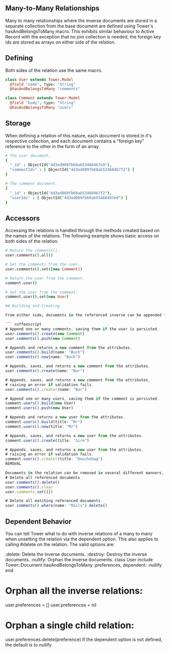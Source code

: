 ## Many-to-Many Relationships

Many to many relationships where the inverse documents are stored in a separate collection from the base document are defined using Tower's hasAndBelongsToMany macro. This exhibits similar behaviour to Active Record with the exception that no join collection is needed, the foreign key ids are stored as arrays on either side of the relation.

## Defining

Both sides of the relation use the same macro.

``` coffeescript
class User extends Tower.Model
  @field "name", type: "String"
  @hasAndBelongsToMany "comments"

class Comment extends Tower.Model  
  @field "body", type: "String"
  @hasAndBelongsToMany "users"
```

## Storage

When defining a relation of this nature, each document is stored in it's respective collection, and each document contains a "foreign key" reference to the other in the form of an array.

``` coffeescript
# The user document.
{
  "_id" : ObjectId("4d3ed089fb60ab534684b7e9"),
  "commentIds" : [ ObjectId("4d3ed089fb60ab534684b7f2") ]
}

# The comment document.
{
  "_id" : ObjectId("4d3ed089fb60ab534684b7f2"),
  "userIds" : [ ObjectId("4d3ed089fb60ab534684b7e9") ]
}
```

## Accessors

Accessing the relations is handled through the methods created based on the names of the relations. The following example shows basic access on both sides of the relation.

``` coffeescript
# Return the comments().
user.comments().all()

# Set the comments from the user.
user.comments().set([new Comment])

# Return the user from the comment.
comment.user()

# Set the user from the comment.
comment.user().set(new User)

## Building and Creating

From either side, documents in the referenced inverse can be appended to using traditional array syntax or the special association proxy methods.

``` coffeescript
# Append one or many comments, saving them if the user is persisted.
user.comments().create(new Comment)
user.comments().push(new Comment)

# Appends and returns a new comment from the attributes.
user.comments().build(name: "Buch")
user.comments().new(name: "Buch")

# Appends, saves, and returns a new comment from the attributes.
user.comments().create(name: "Bar")

# Appends, saves, and returns a new comment from the attributes,
# raising an error if validation fails.
user.comments().create!(name: "Bar")

# Append one or many users, saving them if the comment is persisted.
comment.users().build(new User)
comment.users().push(new User)

# Appends and returns a new user from the attributes.
comment.users().build(title: "Mr")
comment.users().new(title: "Mr")

# Appends, saves, and returns a new user from the attributes.
comment.users().create(title: "Sire")

# Appends, saves, and returns a new user from the attributes,
# raising an error if validation fails.
comment.users().create!(title: "Douchebag")
REMOVAL

Documents in the relation can be removed in several different manners, either through the relation, criteria, or accessors.
# Delete all referenced documents
user.comments().delete()
user.comments().clear
user.comments.set([])

# Delete all matching referenced documents.
user.comments().where(name: "Rails").delete()
```

## Dependent Behavior

You can tell Tower what to do with inverse relations of a many to many when unsetting the relation via the dependent option. This also applies to calling #delete on the relation. The valid options are:

:delete: Delete the inverse documents.
:destroy: Destroy the inverse documents.
:nullify: Orphan the inverse documents.
class User
  include Tower::Document
  hasAndBelongsToMany :preferences, dependent: :nullify
end

# Orphan all the inverse relations:
user.preferences = []
user.preferences = nil

# Orphan a single child relation:
user.preferences.delete(preference)
If the dependent option is not defined, the default is to nullify.
